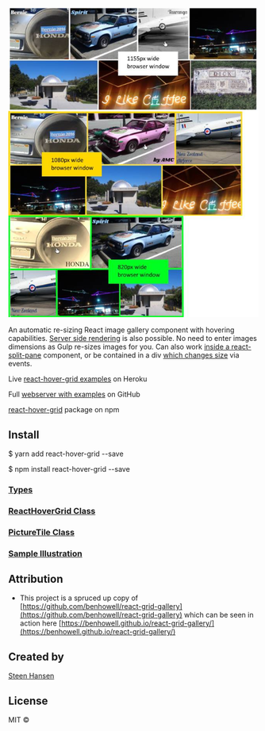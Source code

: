 
![visual explanation](https://github.com/steenhansen/react-hover-grid/blob/master/react_hover_grid.jpg)


An automatic re-sizing React image gallery component with hovering capabilities. [Server side rendering](https://react-hover-grid.herokuapp.com/ssr_with_js_grid) is also possible. No need to enter images dimensions as Gulp re-sizes images for you. Can also work [inside a react-split-pane](https://react-hover-grid.herokuapp.com/resizable_splitter_grid) component, or be contained in a div [which changes size](https://react-hover-grid.herokuapp.com/shrink_grow_grid) via events.

Live [react-hover-grid examples](https://react-hover-grid.herokuapp.com/) on Heroku

Full [webserver with examples](https://github.com/steenhansen/react-hover-grid-examples) on GitHub

[react-hover-grid](https://www.npmjs.com/package/react-hover-grid) package on npm


## Install

$ yarn add react-hover-grid --save

$ npm install react-hover-grid --save

### [Types](/readme_types.md)
### [ReactHoverGrid Class](/readme_ReactHoverGrid.md)
### [PictureTile Class](/readme_PictureTile.md)

### [Sample Illustration](/readme_sample.md)

## Attribution

- This project is a spruced up copy of [https://github.com/benhowell/react-grid-gallery](https://github.com/benhowell/react-grid-gallery) which can be seen in action here [https://benhowell.github.io/react-grid-gallery/](https://benhowell.github.io/react-grid-gallery/)

## Created by

[Steen Hansen](https://github.com/steenhansen)

## License

MIT ©

